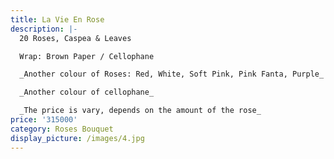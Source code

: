```yaml
---
title: La Vie En Rose
description: |-
  20 Roses, Caspea & Leaves

  Wrap: Brown Paper / Cellophane

  _Another colour of Roses: Red, White, Soft Pink, Pink Fanta, Purple_

  _Another colour of cellophane_

  _The price is vary, depends on the amount of the rose_
price: '315000'
category: Roses Bouquet
display_picture: /images/4.jpg
---
```



